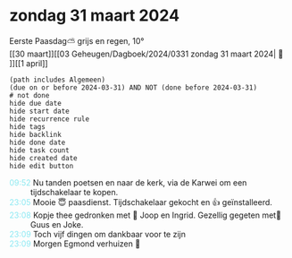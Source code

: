 # zondag 31 maart 2024

Eerste Paasdag⛅ grijs en regen, 10°<br>[[30 maart]][[03 Geheugen/Dagboek/2024/0331 zondag 31 maart 2024| 📓 ]][[1 april]]
```tasks
(path includes Algemeen)
(due on or before 2024-03-31) AND NOT (done before 2024-03-31)
# not done
hide due date
hide start date
hide recurrence rule
hide tags
hide backlink
hide done date
hide task count
hide created date
hide edit button
```
<p style="padding-left: 2.7em; text-indent: -2.7em; margin: 0"><font color=#8be9f0>09:52</font>  Nu tanden poetsen en naar de kerk, via de Karwei om een tijdschakelaar te kopen. </p>   
<p style="padding-left: 2.7em; text-indent: -2.7em; margin: 0;"><font color=#8be9f3>23:05  </font>  Mooie 😇 paasdienst. Tijdschakelaar gekocht en 👍 geïnstalleerd.  </p>   
<p style="padding-left: 2.7em; text-indent: -2.7em; margin: 0;"><font color=#8be9f3>23:08  </font>  Kopje thee gedronken met 🤝 Joop en Ingrid. Gezellig gegeten met👐 Guus en Joke. </p>   
<p style="padding-left: 2.7em; text-indent: -2.7em; margin: 0;"><font color=#8be9f3>23:09  </font>  Toch vijf dingen om dankbaar voor te zijn  </p>   
<p style="padding-left: 2.7em; text-indent: -2.7em; margin: 0;"><font color=#8be9f3>23:09  </font>  Morgen Egmond verhuizen 😬 </p>   